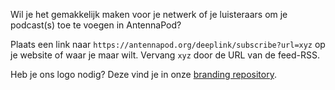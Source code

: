 Wil je het gemakkelijk maken voor je netwerk of je luisteraars om je podcast(s)
toe te voegen in AntennaPod?

Plaats een link naar `https://antennapod.org/deeplink/subscribe?url=xyz` op je
website of waar je maar wilt. Vervang `xyz` door de URL van de feed-RSS.

Heb je ons logo nodig? Deze vind je in onze [branding repository](https://github.com/AntennaPod/branding).
